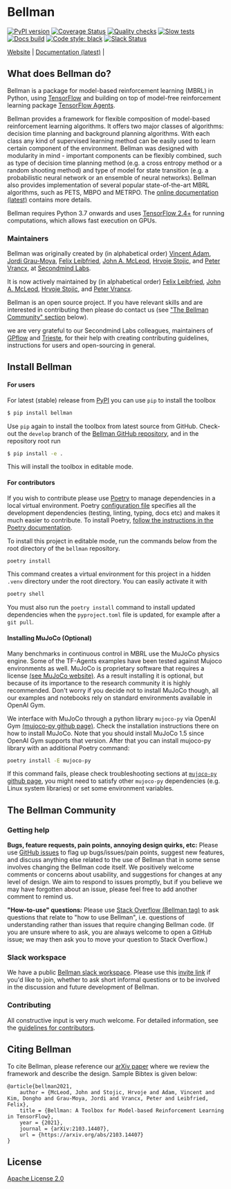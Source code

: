 # Bellman

[![PyPI version](https://badge.fury.io/py/bellman.svg)](https://badge.fury.io/py/bellman)
[![Coverage Status](https://codecov.io/gh/Bellman-devs/bellman/branch/develop/graph/badge.svg?token=WAKSITJQWK)](https://codecov.io/gh/Bellman-devs/bellman)
[![Quality checks](https://github.com/Bellman-devs/bellman/actions/workflows/build-and-test.yml/badge.svg)](https://github.com/Bellman-devs/bellman/actions/workflows/build-and-test.yml)
[![Slow tests](https://github.com/Bellman-devs/bellman/actions/workflows/slow-tests.yml/badge.svg)](https://github.com/Bellman-devs/bellman/actions/workflows/slow-tests.yml)
[![Docs build](https://github.com/Bellman-devs/bellman/actions/workflows/publish-docs.yml/badge.svg)](https://github.com/Bellman-devs/bellman/actions/workflows/publish-docs.yml)
[![Code style: black](https://img.shields.io/badge/code%20style-black-000000.svg)](https://github.com/psf/black)
[![Slack Status](https://img.shields.io/badge/slack-bellman-green.svg?logo=Slack)](https://join.slack.com/t/bellmangroup/shared_invite/zt-ohrzrok0-OlKRcG6hnMtzTXASCvchCg)


[Website](https://bellman.dev) |
[Documentation (latest)](https://bellman.dev/docs/latest) |


## What does Bellman do?

Bellman is a package for model-based reinforcement learning (MBRL) in Python, using [TensorFlow](http://www.tensorflow.org) and building on top of model-free reinforcement learning package [TensorFlow Agents](https://www.tensorflow.org/agents/overview?hl=en&authuser=0).

Bellman provides a framework for flexible composition of model-based reinforcement learning algorithms. It offers two major classes of algorithms: decision time planning and background planning algorithms. With each class any kind of supervised learning method can be easily used to learn certain component of the environment. Bellman was designed with modularity in mind - important components can be flexibly combined, such as type of decision time planning method (e.g. a cross entropy method or a random shooting method) and type of model for state transition (e.g. a probabilistic neural network or an ensemble of neural networks). Bellman also provides implementation of several popular state-of-the-art MBRL algorithms, such as PETS, MBPO and METRPO. The [online documentation (latest)](https://bellman.dev/docs/latest/) contains more details. 

Bellman requires Python 3.7 onwards and uses [TensorFlow 2.4+](http://www.tensorflow.org) for running computations, which allows fast execution on GPUs.


### Maintainers

Bellman was originally created by (in alphabetical order) 
[Vincent Adam](https://vincentadam87.github.io/), 
[Jordi Grau-Moya](https://sites.google.com/view/graumoya), 
[Felix Leibfried](https://github.com/fleibfried), 
[John A. McLeod](https://github.com/johnamcleod), 
[Hrvoje Stojic](https://hstojic.re), and 
[Peter Vrancx](https://github.com/pvrancx), 
at [Secondmind Labs](https://www.secondmind.ai/labs/). 

It is now actively maintained by (in alphabetical order)
[Felix Leibfried](https://github.com/fleibfried),
[John A. McLeod](https://github.com/johnamcleod),
[Hrvoje Stojic](https://hstojic.re),
and [Peter Vrancx](https://github.com/pvrancx).

Bellman is an open source project. If you have relevant skills and are interested in contributing then please do contact us (see ["The Bellman Community" section](#the-bellman-community) below).

we are very grateful to our Secondmind Labs colleagues, maintainers of [GPflow](https://github.com/GPflow/GPflow) and [Trieste](https://github.com/secondmind-labs/trieste), for their help with creating contributing guidelines, instructions for users and open-sourcing in general.


## Install Bellman

#### For users

For latest (stable) release from [PyPI](https://pypi.org/) you can use `pip` to install the toolbox
```bash
$ pip install bellman
```

Use `pip` again to install the toolbox from latest source from GitHub. Check-out the `develop` branch of the [Bellman GitHub repository](https://github.com/Bellman-devs/bellman), and in the repository root run
```bash
$ pip install -e .
```
This will install the toolbox in editable mode.


#### For contributors

If you wish to contribute please use [Poetry](https://python-poetry.org/docs) to manage dependencies in a local virtual environment. Poetry [configuration file](pyproject.toml) specifies all the development dependencies (testing, linting, typing, docs etc) and makes it much easier to contribute. To install Poetry, [follow the instructions in the Poetry documentation](https://python-poetry.org/docs/#installation). 

To install this project in editable mode, run the commands below from the root directory of the `bellman` repository.

```bash
poetry install
```

This command creates a virtual environment for this project
in a hidden `.venv` directory under the root directory. You can easily activate it with

```bash
poetry shell
```

You must also run the `poetry install` command to install updated dependencies when
the `pyproject.toml` file is updated, for example after a `git pull`.


#### Installing MuJoCo (Optional)

Many benchmarks in continuous control in MBRL use the MuJoCo physics engine. Some of the TF-Agents examples have been tested against Mujoco environments as well. MuJoCo is proprietary software that requires a license [(see MuJoCo website)](https://www.roboti.us/license.html). As a result installing it is optional, but because of its importance to the research community it is highly recommended. Don't worry if you decide not to install MuJoCo though, all our examples and notebooks rely on standard environments available in OpenAI Gym. 

We interface with MuJoCo through a python library `mujoco-py` via OpenAI Gym [(mujoco-py github page)](https://github.com/openai/mujoco-py). Check the installation instructions there on how to install MuJoCo. Note that you should install MuJoCo 1.5 since OpenAI Gym supports that version. After that you can install mujoco-py library with an additional Poetry command:

```bash
poetry install -E mujoco-py
```

If this command fails, please check troubleshooting sections at [`mujoco-py` github page](https://github.com/openai/mujoco-py), you might need to satisfy other `mujoco-py` dependencies (e.g. Linux system libraries) or set some environment variables.



## The Bellman Community

### Getting help

**Bugs, feature requests, pain points, annoying design quirks, etc:**
Please use [GitHub issues](https://github.com/Bellman-devs/bellman/issues/) to flag up bugs/issues/pain points, suggest new features, and discuss anything else related to the use of Bellman that in some sense involves changing the Bellman code itself. We positively welcome comments or concerns about usability, and suggestions for changes at any level of design. We aim to respond to issues promptly, but if you believe we may have forgotten about an issue, please feel free to add another comment to remind us.

**"How-to-use" questions:**
Please use [Stack Overflow (Bellman tag)](https://stackoverflow.com/tags/Bellman) to ask questions that relate to "how to use Bellman", i.e. questions of understanding rather than issues that require changing Bellman code. (If you are unsure where to ask, you are always welcome to open a GitHub issue; we may then ask you to move your question to Stack Overflow.)


### Slack workspace

We have a public [Bellman slack workspace](https://bellmangroup.slack.com/). Please use this [invite link](https://join.slack.com/t/bellmangroup/shared_invite/zt-ohrzrok0-OlKRcG6hnMtzTXASCvchCg) if you'd like to join, whether to ask short informal questions or to be involved in the discussion and future development of Bellman.


### Contributing

All constructive input is very much welcome. For detailed information, see the [guidelines for contributors](CONTRIBUTING.md).



## Citing Bellman

To cite Bellman, please reference our [arXiv paper](https://arxiv.org/abs/2103.14407) where we review the framework and describe the design. Sample Bibtex is given below:

```
@article{bellman2021,
    author = {McLeod, John and Stojic, Hrvoje and Adam, Vincent and Kim, Dongho and Grau-Moya, Jordi and Vrancx, Peter and Leibfried, Felix},
    title = {Bellman: A Toolbox for Model-based Reinforcement Learning in TensorFlow},
    year = {2021},
    journal = {arXiv:2103.14407},
    url = {https://arxiv.org/abs/2103.14407}
}
```


## License

[Apache License 2.0](LICENSE)
